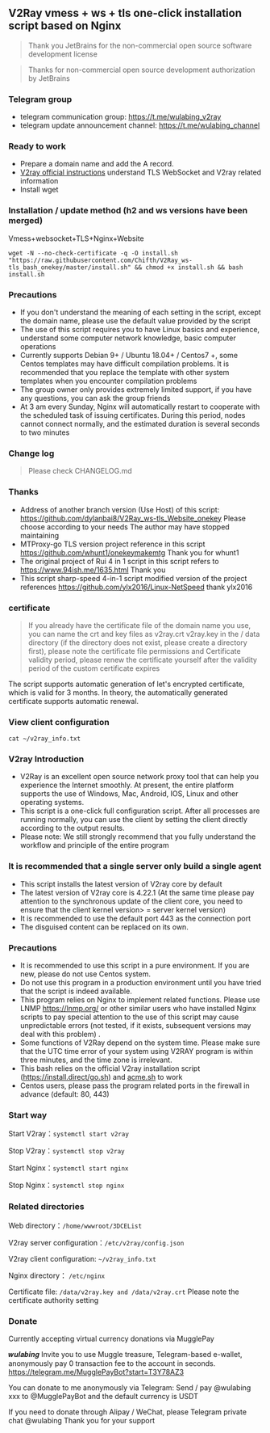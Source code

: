 ## V2Ray vmess + ws + tls one-click installation script based on Nginx

> Thank you JetBrains for the non-commercial open source software development license

> Thanks for non-commercial open source development authorization by JetBrains
### Telegram group
* telegram communication group: https://t.me/wulabing_v2ray 
* telegram update announcement channel: https://t.me/wulabing_channel

### Ready to work
* Prepare a domain name and add the A record.
* [V2ray official instructions](https://www.v2ray.com/) understand TLS WebSocket and V2ray related information
* Install wget

### Installation / update method (h2 and ws versions have been merged)
Vmess+websocket+TLS+Nginx+Website
```
wget -N --no-check-certificate -q -O install.sh "https://raw.githubusercontent.com/Chifth/V2Ray_ws-tls_bash_onekey/master/install.sh" && chmod +x install.sh && bash install.sh
```

### Precautions
* If you don't understand the meaning of each setting in the script, except the domain name, please use the default value provided by the script
* The use of this script requires you to have Linux basics and experience, understand some computer network knowledge, basic computer operations
* Currently supports Debian 9+ / Ubuntu 18.04+ / Centos7 +, some Centos templates may have difficult compilation problems. It is recommended that you replace the template with other system templates when you encounter compilation problems
* The group owner only provides extremely limited support, if you have any questions, you can ask the group friends
* At 3 am every Sunday, Nginx will automatically restart to cooperate with the scheduled task of issuing certificates. During this period, nodes cannot connect normally, and the estimated duration is several seconds to two minutes

### Change log
> Please check CHANGELOG.md

### Thanks
* Address of another branch version (Use Host) of this script: https://github.com/dylanbai8/V2Ray_ws-tls_Website_onekey Please choose according to your needs The author may have stopped maintaining
* MTProxy-go TLS version project reference in this script https://github.com/whunt1/onekeymakemtg Thank you for whunt1
* The original project of Rui 4 in 1 script in this script refers to https://www.94ish.me/1635.html Thank you
* This script sharp-speed 4-in-1 script modified version of the project references https://github.com/ylx2016/Linux-NetSpeed thank ylx2016

### certificate
> If you already have the certificate file of the domain name you use, you can name the crt and key files as v2ray.crt v2ray.key in the / data directory (if the directory does not exist, please create a directory first), please note the certificate file permissions and Certificate validity period, please renew the certificate yourself after the validity period of the custom certificate expires

The script supports automatic generation of let's encrypted certificate, which is valid for 3 months. In theory, the automatically generated certificate supports automatic renewal.

### View client configuration
`cat ~/v2ray_info.txt`

### V2ray Introduction

* V2Ray is an excellent open source network proxy tool that can help you experience the Internet smoothly. At present, the entire platform supports the use of Windows, Mac, Android, IOS, Linux and other operating systems.
* This script is a one-click full configuration script. After all processes are running normally, you can use the client by setting the client directly according to the output results.
* Please note: We still strongly recommend that you fully understand the workflow and principle of the entire program

### It is recommended that a single server only build a single agent
* This script installs the latest version of V2ray core by default
* The latest version of V2ray core is 4.22.1 (At the same time please pay attention to the synchronous update of the client core, you need to ensure that the client kernel version> = server kernel version)
* It is recommended to use the default port 443 as the connection port
* The disguised content can be replaced on its own.

### Precautions
* It is recommended to use this script in a pure environment. If you are new, please do not use Centos system.
* Do not use this program in a production environment until you have tried that the script is indeed available.
* This program relies on Nginx to implement related functions. Please use LNMP https://lnmp.org/ or other similar users who have installed Nginx scripts to pay special attention to the use of this script may cause unpredictable errors (not tested, if it exists, subsequent versions may deal with this problem) .
* Some functions of V2Ray depend on the system time. Please make sure that the UTC time error of your system using V2RAY program is within three minutes, and the time zone is irrelevant.
* This bash relies on the official V2ray installation script (https://install.direct/go.sh) and [acme.sh](https://github.com/Neilpang/acme.sh) to work
* Centos users, please pass the program related ports in the firewall in advance (default: 80, 443)


### Start way

Start V2ray：`systemctl start v2ray`

Stop V2ray：`systemctl stop v2ray`

Start Nginx：`systemctl start nginx`

Stop Nginx：`systemctl stop nginx`

### Related directories

Web directory：`/home/wwwroot/3DCEList`

V2ray server configuration：`/etc/v2ray/config.json`

V2ray client configuration: `~/v2ray_info.txt`

Nginx directory： `/etc/nginx`

Certificate file: `/data/v2ray.key and /data/v2ray.crt` Please note the certificate authority setting

### Donate

Currently accepting virtual currency donations via MugglePay

𝒘𝒖𝒍𝒂𝒃𝒊𝒏𝒈 Invite you to use Muggle treasure, Telegram-based e-wallet, anonymously pay 0 transaction fee to the account in seconds. https://telegram.me/MugglePayBot?start=T3Y78AZ3

You can donate to me anonymously via Telegram: Send / pay @wulabing xxx to @MugglePayBot and the default currency is USDT

If you need to donate through Alipay / WeChat, please Telegram private chat @wulabing Thank you for your support
